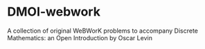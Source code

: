 # DMOI-webwork
A collection of original WeBWorK problems to accompany Discrete Mathematics: an Open Introduction by Oscar Levin
